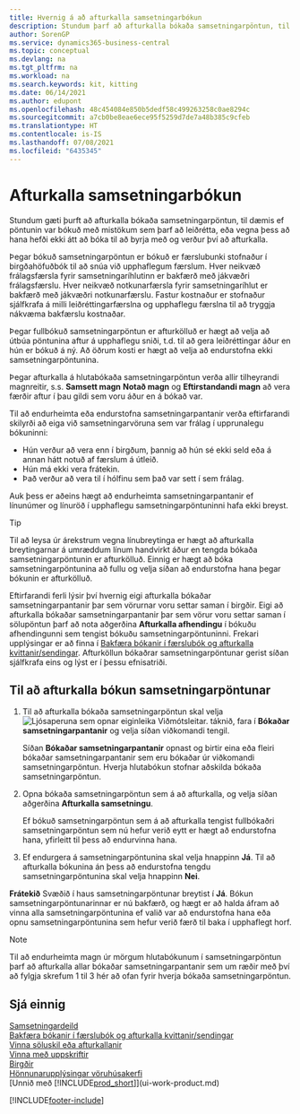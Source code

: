 ```yaml
---
title: Hvernig á að afturkalla samsetningarbókun
description: Stundum þarf að afturkalla bókaða samsetningarpöntun, til dæmis þegar pöntunin var bókuð með mistökum sem þarf að leiðrétta.
author: SorenGP
ms.service: dynamics365-business-central
ms.topic: conceptual
ms.devlang: na
ms.tgt_pltfrm: na
ms.workload: na
ms.search.keywords: kit, kitting
ms.date: 06/14/2021
ms.author: edupont
ms.openlocfilehash: 48c454084e850b5dedf58c499263258c0ae8294c
ms.sourcegitcommit: a7cb0be8eae6ece95f5259d7de7a48b385c9cfeb
ms.translationtype: HT
ms.contentlocale: is-IS
ms.lasthandoff: 07/08/2021
ms.locfileid: "6435345"
---
```

# <a name="undo-assembly-posting"></a>Afturkalla samsetningarbókun
Stundum gæti þurft að afturkalla bókaða samsetningarpöntun, til dæmis ef pöntunin var bókuð með mistökum sem þarf að leiðrétta, eða vegna þess að hana hefði ekki átt að bóka til að byrja með og verður því að afturkalla.

Þegar bókuð samsetningarpöntun er bókuð er færslubunki stofnaður í birgðahöfuðbók til að snúa við upphaflegum færslum. Hver neikvæð frálagsfærsla fyrir samsetningaríhlutinn er bakfærð með jákvæðri frálagsfærslu. Hver neikvæð notkunarfærsla fyrir samsetningaríhlut er bakfærð með jákvæðri notkunarfærslu. Fastur kostnaður er stofnaður sjálfkrafa á milli leiðréttingarfærslna og upphaflegu færslna til að tryggja nákvæma bakfærslu kostnaðar.  

Þegar fullbókuð samsetningarpöntun er afturkölluð er hægt að velja að útbúa pöntunina aftur á upphaflegu sniði, t.d. til að gera leiðréttingar áður en hún er bókuð á ný. Að öðrum kosti er hægt að velja að endurstofna ekki samsetningarpöntunina.  

Þegar afturkalla á hlutabókaða samsetningarpöntun verða allir tilheyrandi magnreitir, s.s. **Samsett magn** **Notað magn** og **Eftirstandandi magn** að vera færðir aftur í þau gildi sem voru áður en á bókað var.  

Til að endurheimta eða endurstofna samsetningarpantanir verða eftirfarandi skilyrði að eiga við samsetningarvöruna sem var frálag í upprunalegu bókuninni:  

-   Hún verður að vera enn í birgðum, þannig að hún sé ekki seld eða á annan hátt notuð af færslum á útleið.  
-   Hún má ekki vera frátekin.  
-   Það verður að vera til í hólfinu sem það var sett í sem frálag.  

Auk þess er aðeins hægt að endurheimta samsetningarpantanir ef línunúmer og línuröð í upphaflegu samsetningarpöntuninni hafa ekki breyst.  

> [!TIP]  
>  Til að leysa úr árekstrum vegna línubreytinga er hægt að afturkalla breytingarnar á umræddum línum handvirkt áður en tengda bókaða samsetningarpöntunin er afturkölluð. Einnig er hægt að bóka samsetningarpöntunina að fullu og velja síðan að endurstofna hana þegar bókunin er afturkölluð.  

Eftirfarandi ferli lýsir því hvernig eigi afturkalla bókaðar samsetningarpantanir þar sem vörurnar voru settar saman í birgðir. Eigi að afturkalla bókaðar samsetningarpantanir þar sem vörur voru settar saman í sölupöntun þarf að nota aðgerðina **Afturkalla afhendingu** í bókuðu afhendingunni sem tengist bókuðu samsetningarpöntuninni. Frekari upplýsingar er að finna í [Bakfæra bókanir í færslubók og afturkalla kvittanir/sendingar](finance-how-reverse-journal-posting.md). Afturköllun bókaðrar samsetningarpöntunar gerist síðan sjálfkrafa eins og lýst er í þessu efnisatriði.  

## <a name="to-undo-posting-of-an-assembly-order"></a>Til að afturkalla bókun samsetningarpöntunar  
1.  Til að afturkalla bókaða samsetningarpöntun skal velja ![Ljósaperuna sem opnar eiginleika Viðmótsleitar.](media/ui-search/search_small.png "Segðu mér hvað þú vilt gera") táknið, fara í **Bókaðar samsetningarpantanir** og velja síðan viðkomandi tengil.  

    Síðan **Bókaðar samsetningarpantanir** opnast og birtir eina eða fleiri bókaðar samsetningarpantanir sem eru bókaðar úr viðkomandi samsetningarpöntun. Hverja hlutabókun stofnar aðskilda bókaða samsetningarpöntun.  
2.  Opna bókaða samsetningarpöntun sem á að afturkalla, og velja síðan aðgerðina **Afturkalla samsetningu**.  

    Ef bókuð samsetningarpöntun sem á að afturkalla tengist fullbókaðri samsetningarpöntun sem nú hefur verið eytt er hægt að endurstofna hana, yfirleitt til þess að endurvinna hana.  
3.  Ef endurgera á samsetningarpöntunina skal velja hnappinn **Já**. Til að afturkalla bókunina án þess að endurstofna tengdu samsetningarpöntunina skal velja hnappinn **Nei**.  

**Frátekið** Svæðið í haus samsetningarpöntunar breytist í **Já**. Bókun samsetningarpöntunarinnar er nú bakfærð, og hægt er að halda áfram að vinna alla samsetningarpöntunina ef valið var að endurstofna hana eða opnu samsetningarpöntunina sem hefur verið færð til baka í upphaflegt horf.  

> [!NOTE]  
>  Til að endurheimta magn úr mörgum hlutabókunum í samsetningarpöntun þarf að afturkalla allar bókaðar samsetningarpantanir sem um ræðir með því að fylgja skrefum 1 til 3 hér að ofan fyrir hverja bókaða samsetningarpöntun.  

## <a name="see-also"></a>Sjá einnig  
[Samsetningardeild](assembly-assemble-items.md)  
[Bakfæra bókanir í færslubók og afturkalla kvittanir/sendingar](finance-how-reverse-journal-posting.md)  
[Vinna söluskil eða afturkallanir](sales-how-process-sales-returns-cancellations.md)    
[Vinna með uppskriftir](inventory-how-work-BOMs.md)  
[Birgðir](inventory-manage-inventory.md)  
[Hönnunarupplýsingar vöruhúsakerfi](design-details-warehouse-management.md)  
[Unnið með [!INCLUDE[prod_short](includes/prod_short.md)]](ui-work-product.md)


[!INCLUDE[footer-include](includes/footer-banner.md)]